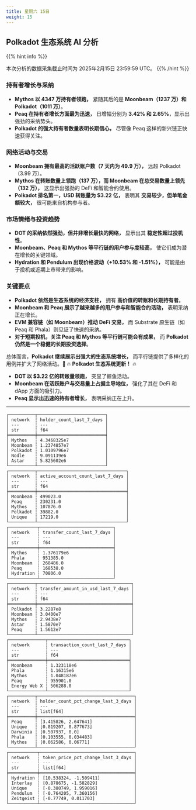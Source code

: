 ```yaml
---
title: 星期六 15日
weight: 15
---
```


## **Polkadot 生态系统 AI 分析**
{{% hint info %}}

本次分析的数据采集截止时间为 2025年2月15日 23:59:59 UTC。
{{% /hint %}}

### **持有者增长与采纳**
- **Mythos 以 4347 万持有者领跑，** 紧随其后的是 **Moonbeam（1237 万）和 Polkadot（1011 万）**。
- **Peaq 在持有者增长方面最为迅速，** 日增幅分别为 **3.42% 和 2.65%**，显示出强劲的采纳势头。
- **Polkadot 的强大持有者数量表明长期信心，** 尽管像 Peaq 这样的新兴链正快速获得关注。

### **网络活动与交易**
- **Moonbeam 拥有最高的活跃账户数（7 天内为 49.9 万），** 远超 Polkadot（3.99 万）。
- **Mythos 在转账数量上领跑（137 万），而 Moonbeam 在总交易数量上领先（132 万），** 这显示出强劲的 DeFi 和智能合约使用。
- **Polkadot 排名第一，USD 转账量为 $3.22 亿，** 表明其 **交易较少，但单笔金额较大，** 很可能来自机构参与者。

### **市场情绪与投资趋势**
- **DOT 的采纳依然强劲，但并非增长最快的网络，** 显示出其 **稳定性超过投机性**。
- **Moonbeam、Peaq 和 Mythos 等平行链的用户参与度较高，** 使它们成为潜在增长的关键领域。
- **Hydration 和 Pendulum 出现价格波动（+10.53% 和 -1.51%），** 可能是由于投机或近期上市带来的影响。

### **关键要点**
- **Polkadot 依然是生态系统的经济支柱，** 拥有 **高价值的转账和长期持有者**。
- **Moonbeam 和 Peaq 展示了越来越多的用户参与和智能合约活动，** 表明采纳正在增长。
- **EVM 兼容链（如 Moonbeam）推动 DeFi 交易，** 而 Substrate 原生链（如 Peaq 和 Phala）则见证了快速的采纳。
- **对于短期投机，关注 Peaq 和 Mythos 等平行链可能会有成果，** 而 **Polkadot 仍然是一个稳健的长期投资选择**。

总体而言，**Polkadot 继续展示出强大的生态系统增长，** 而平行链提供了多样化的用例并扩大了网络活动。🚀
🔥 **Polkadot 生态系统更新！** 🔥

- **DOT 以 $3.22 亿的转账量领跑，** 突显了鲸鱼活动。
- **Moonbeam 在活跃账户与交易量上占据主导地位，** 强化了其在 DeFi 和 dApp 方面的吸引力。
- **Peaq 显示出迅速的持有者增长，** 表明采纳正在上升。

---

```
┌──────────┬──────────────────────────┐
│ network  ┆ holder_count_last_7_days │
│ ---      ┆ ---                      │
│ str      ┆ f64                      │
╞══════════╪══════════════════════════╡
│ Mythos   ┆ 4.3468325e7              │
│ Moonbeam ┆ 1.2374857e7              │
│ Polkadot ┆ 1.0109796e7              │
│ Nodle    ┆ 9.091139e6               │
│ Astar    ┆ 5.825602e6               │
└──────────┴──────────────────────────┘
┌──────────┬──────────────────────────────────┐
│ network  ┆ active_account_count_last_7_days │
│ ---      ┆ ---                              │
│ str      ┆ f64                              │
╞══════════╪══════════════════════════════════╡
│ Moonbeam ┆ 499023.0                         │
│ Peaq     ┆ 230231.0                         │
│ Mythos   ┆ 107876.0                         │
│ Polkadot ┆ 39882.0                          │
│ Unique   ┆ 17219.0                          │
└──────────┴──────────────────────────────────┘
┌───────────┬────────────────────────────┐
│ network   ┆ transfer_count_last_7_days │
│ ---       ┆ ---                        │
│ str       ┆ f64                        │
╞═══════════╪════════════════════════════╡
│ Mythos    ┆ 1.376179e6                 │
│ Phala     ┆ 951385.0                   │
│ Moonbeam  ┆ 268486.0                   │
│ Peaq      ┆ 168538.0                   │
│ Hydration ┆ 70806.0                    │
└───────────┴────────────────────────────┘
┌──────────┬────────────────────────────────────┐
│ network  ┆ transfer_amount_in_usd_last_7_days │
│ ---      ┆ ---                                │
│ str      ┆ f64                                │
╞══════════╪════════════════════════════════════╡
│ Polkadot ┆ 3.2287e8                           │
│ Moonbeam ┆ 3.0400e7                           │
│ Mythos   ┆ 2.9438e7                           │
│ Astar    ┆ 1.5870e7                           │
│ Peaq     ┆ 1.5612e7                           │
└──────────┴────────────────────────────────────┘
┌──────────────┬───────────────────────────────┐
│ network      ┆ transaction_count_last_7_days │
│ ---          ┆ ---                           │
│ str          ┆ f64                           │
╞══════════════╪═══════════════════════════════╡
│ Moonbeam     ┆ 1.323118e6                    │
│ Phala        ┆ 1.16315e6                     │
│ Mythos       ┆ 1.048187e6                    │
│ Peaq         ┆ 955901.0                      │
│ Energy Web X ┆ 506288.0                      │
└──────────────┴───────────────────────────────┘
┌──────────┬─────────────────────────────────────┐
│ network  ┆ holder_count_pct_change_last_3_days │
│ ---      ┆ ---                                 │
│ str      ┆ list[f64]                           │
╞══════════╪═════════════════════════════════════╡
│ Peaq     ┆ [3.415826, 2.647641]                │
│ Unique   ┆ [0.819207, 0.877673]                │
│ Darwinia ┆ [0.507937, 0.0]                     │
│ Phala    ┆ [0.103555, 0.034483]                │
│ Mythos   ┆ [0.062586, 0.06771]                 │
└──────────┴─────────────────────────────────────┘
┌───────────┬────────────────────────────────────┐
│ network   ┆ token_price_pct_change_last_3_days │
│ ---       ┆ ---                                │
│ str       ┆ list[f64]                          │
╞═══════════╪════════════════════════════════════╡
│ Hydration ┆ [10.538324, -1.509411]             │
│ Interlay  ┆ [0.878675, -1.582829]              │
│ Unique    ┆ [-0.380749, 1.959016]              │
│ Pendulum  ┆ [-0.764205, 7.360156]              │
│ Zeitgeist ┆ [-0.77749, 0.011703]               │
└───────────┴────────────────────────────────────┘
```

